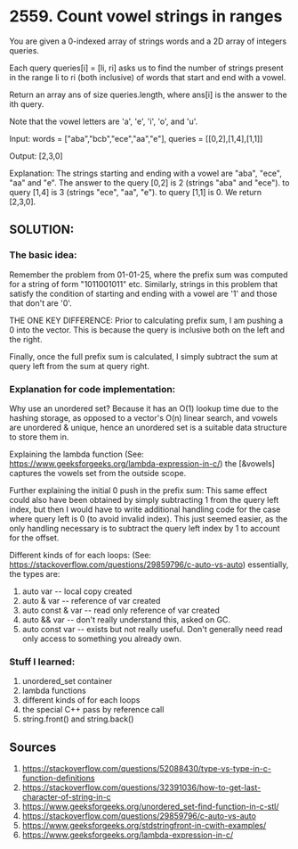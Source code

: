 # 2559. Count vowel strings in ranges

You are given a 0-indexed array of strings words and a 2D array of integers queries.

Each query queries[i] = [li, ri] asks us to find the number of strings present in the range li to ri (both inclusive) of words that start and end with a vowel.

Return an array ans of size queries.length, where ans[i] is the answer to the ith query.

Note that the vowel letters are 'a', 'e', 'i', 'o', and 'u'.

Input: words = ["aba","bcb","ece","aa","e"], queries = [[0,2],[1,4],[1,1]]

Output: [2,3,0]

Explanation: The strings starting and ending with a vowel are "aba", "ece", "aa" and "e". The answer to the query [0,2] is 2 (strings "aba" and "ece"). to query [1,4] is 3 (strings "ece", "aa", "e"). to query [1,1] is 0. We return [2,3,0].

## SOLUTION:

### The basic idea:

Remember the problem from 01-01-25, where the prefix sum was computed for a string of form "1011001011" etc. Similarly, strings in this problem that satisfy the condition of starting and ending with a vowel are '1' and those that don't are '0'.

THE ONE KEY DIFFERENCE: Prior to calculating prefix sum, I am pushing a 0 into the vector. This is because the query is inclusive both on the left and the right.

Finally, once the full prefix sum is calculated, I simply subtract the sum at query left from the sum at query right.

### Explanation for code implementation:

Why use an unordered set? Because it has an O(1) lookup time due to the hashing storage, as opposed to a vector's O(n) linear search, and vowels are unordered & unique, hence an unordered set is a suitable data structure to store them in.

Explaining the lambda function (See: https://www.geeksforgeeks.org/lambda-expression-in-c/) the [&vowels] captures the vowels set from the outside scope.

Further explaining the initial 0 push in the prefix sum: This same effect could also have been obtained by simply subtracting 1 from the query left index, but then I would have to write additional handling code for the case where query left is 0 (to avoid invalid index). This just seemed easier, as the only handling necessary is to subtract the query left index by 1 to account for the offset.

Different kinds of for each loops: (See: https://stackoverflow.com/questions/29859796/c-auto-vs-auto) essentially, the types are:

1. auto var -- local copy created
2. auto & var -- reference of var created
3. auto const & var -- read only reference of var created
4. auto && var -- don't really understand this, asked on GC.
5. auto const var -- exists but not really useful. Don't generally need read only access to something you already own.

### Stuff I learned:

1. unordered_set container
2. lambda functions
3. different kinds of for each loops
4. the special C++ pass by reference call
5. string.front() and string.back()

## Sources

1. https://stackoverflow.com/questions/52088430/type-vs-type-in-c-function-definitions
2. https://stackoverflow.com/questions/32391036/how-to-get-last-character-of-string-in-c
3. https://www.geeksforgeeks.org/unordered_set-find-function-in-c-stl/
4. https://stackoverflow.com/questions/29859796/c-auto-vs-auto
5. https://www.geeksforgeeks.org/stdstringfront-in-cwith-examples/
6. https://www.geeksforgeeks.org/lambda-expression-in-c/